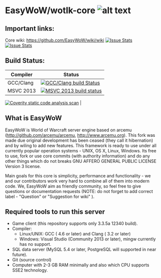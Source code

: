 # EasyWoW/wotlk-core ![alt text](https://www.gnu.org/graphics/agplv3-88x31.png "AGPL v3 license")

## Important links:

Core wiki: https://github.com/EasyWoW/wiki/wiki
[![Issue Stats](http://www.issuestats.com/github/EasyWoW/wotlk-core/badge/pr)](http://www.issuestats.com/github/EasyWoW/wotlk-core) [![Issue Stats](http://www.issuestats.com/github/EasyWoW/wotlk-core/badge/issue)](http://www.issuestats.com/github/EasyWoW/wotlk-core)

## Build Status:
| Compiler | Status |
|-----------|------------------|
| GCC/Clang | [![GCC/Clang build Status](https://travis-ci.org/EasyWoW/wotlk-core.svg?branch=master)](https://travis-ci.org/EasyWoW/wotlk-core) |
| MSVC 2013 | [![MSVC 2013 build status](https://ci.appveyor.com/api/projects/status/c3529dgugyyqildt?svg=true)](https://ci.appveyor.com/project/sanctum32/wotlk-core) |

[![Coverity static code analysis scan](https://scan.coverity.com/projects/4872/badge.svg)](https://scan.coverity.com/projects/4872) |



## What is EasyWoW

EasyWoW is World of Warcraft server engine based on arcemu (http://github.com/arcemu/arcemu, http://www.arcemu.org). This fork was made due original development has been ceased (they call it hibernation) and by wiling to 
add new features. 
This framework is ready to use under all currently popular operation systems - UNIX, OS X, Linux, Windows.
Its free to use, fork or use core commits (with authority information) and do any other things which do not breaks GNU AFFERO GENERAL PUBLIC LICENSE Version 3 license.

Main goals for this core is simplicity, performance and functionality - we and our contributors work very hard to combine all of them into modern code. We, EasyWoW aim as friendly community, so feel free to give 
questions or documentation requests (NOTE: do not forget to add correct label - "Question" or "Suggestion for wiki" ).

## Required tools to run this server

+ Game client (this repository supports only 3.3.5a 12340 build).
+ Compiler:
    + Linux/UNIX: GCC ( 4.6 or later) and Clang ( 3.2 or later)
    + Windows: Visual Studio (Community 2013 or later), mingw currently has no support.
+ SQL data server (MySQL 5.4 or later, PostgreSQL will supported in near future).
+ Git (source control)
+ Computer with 2-3 GB RAM minimally and also which CPU supports SSE2 technology.
